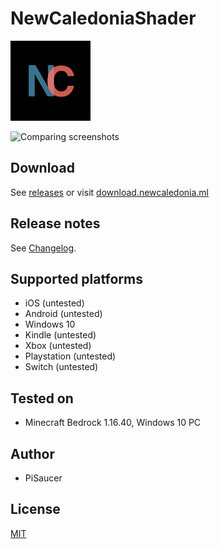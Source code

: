 # NewCaledoniaShader

![Logo](pack_icon.png)


![Comparing screenshots]()


## Download

See [releases](https://github.com/NewCaledoniaDevTeam/NewCaledoniaShader/releases) or visit [download.newcaledonia.ml](http://download.newcaledonia.ml/)

## Release notes

See [Changelog](Changelog.txt).

## Supported platforms

- iOS (untested)
- Android (untested)
- Windows 10
- Kindle (untested)
- Xbox (untested)
- Playstation (untested)
- Switch (untested)

## Tested on

- Minecraft Bedrock 1.16.40, Windows 10 PC

## Author

- PiSaucer

## License
[MIT](LICENSE)
